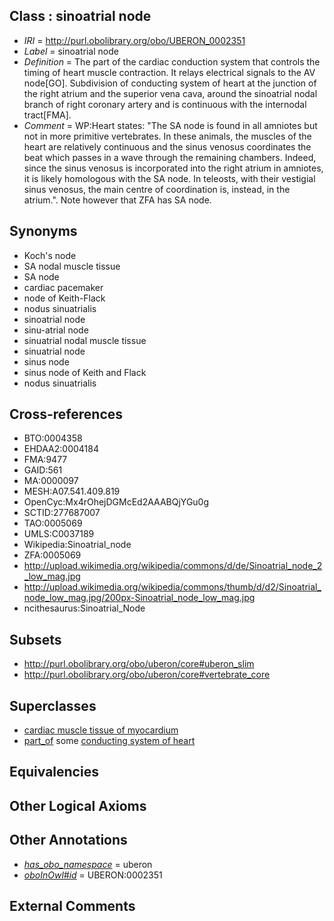 
## Class : sinoatrial node

 * *IRI* = http://purl.obolibrary.org/obo/UBERON_0002351
 * *Label* = sinoatrial node
 * *Definition* = The part of the cardiac conduction system that controls the timing of heart muscle contraction. It relays electrical signals to the AV node[GO]. Subdivision of conducting system of heart at the junction of the right atrium and the superior vena cava, around the sinoatrial nodal branch of right coronary artery and is continuous with the internodal tract[FMA].
 * *Comment* = WP:Heart states: "The SA node is found in all amniotes but not in more primitive vertebrates. In these animals, the muscles of the heart are relatively continuous and the sinus venosus coordinates the beat which passes in a wave through the remaining chambers. Indeed, since the sinus venosus is incorporated into the right atrium in amniotes, it is likely homologous with the SA node. In teleosts, with their vestigial sinus venosus, the main centre of coordination is, instead, in the atrium.". Note however that ZFA has SA node.

## Synonyms

 * Koch's node
 * SA nodal muscle tissue
 * SA node
 * cardiac pacemaker
 * node of Keith-Flack
 * nodus sinuatrialis
 * sinoatrial node
 * sinu-atrial node
 * sinuatrial nodal muscle tissue
 * sinuatrial node
 * sinus node
 * sinus node of Keith and Flack
 * nodus sinuatrialis

## Cross-references

 * BTO:0004358
 * EHDAA2:0004184
 * FMA:9477
 * GAID:561
 * MA:0000097
 * MESH:A07.541.409.819
 * OpenCyc:Mx4rOhejDGMcEd2AAABQjYGu0g
 * SCTID:277687007
 * TAO:0005069
 * UMLS:C0037189
 * Wikipedia:Sinoatrial_node
 * ZFA:0005069
 * http://upload.wikimedia.org/wikipedia/commons/d/de/Sinoatrial_node_2_low_mag.jpg
 * http://upload.wikimedia.org/wikipedia/commons/thumb/d/d2/Sinoatrial_node_low_mag.jpg/200px-Sinoatrial_node_low_mag.jpg
 * ncithesaurus:Sinoatrial_Node

## Subsets

 * http://purl.obolibrary.org/obo/uberon/core#uberon_slim
 * http://purl.obolibrary.org/obo/uberon/core#vertebrate_core

## Superclasses

 * [cardiac muscle tissue of myocardium](../../UBERON/93/UBERON_0004493.md)
 * [part_of](../../BFO/50/BFO_0000050.md) some [conducting system of heart](../../UBERON/50/UBERON_0002350.md)

## Equivalencies


## Other Logical Axioms


## Other Annotations

 * *[has_obo_namespace](../../ce/oboInOwl#hasOBONamespace.md)* = uberon
 * *[oboInOwl#id](../../id/oboInOwl#id.md)* = UBERON:0002351

## External Comments

